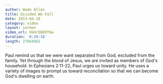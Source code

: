 ```yaml
--- 
author: Wade Allen 
title: Divided We Fall 
date: 2013-04-28 
category: video
layout: sermon
video_url: HkHrQQEKT8w
duration: '0:28:38'
length: 27664562 
---
```


Paul remind us that we were want separated from God, excluded from the family. Yet through the blood of Jesus, we are invited as members of God's household. In Ephesians 2:11-22, Paul urges us toward unity. He uses a variety of images to prompt us toward reconcilation so that we can become God's dwelling on earth.
